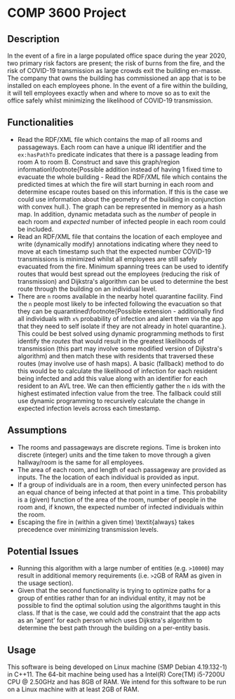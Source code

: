 # COMP 3600 Project

## Description
In the event of a fire in a large populated office space during the year 2020, two primary risk factors are present; the risk of burns from the fire, and the risk of COVID-19 transmission as large crowds exit the building en-masse. The company that owns the building has commissioned an app that is to be installed on each employees phone. In the event of a fire within the building, it will tell employees exactly when and where to move so as to exit the office safely whilst minimizing the likelihood of COVID-19 transmission.

## Functionalities
- Read the RDF/XML file which contains the map of all rooms and passageways. Each room can have a unique IRI identifier and the `ex:hasPathTo` predicate indicates that there is a passage leading from room A to room B. Construct and save this graph/region information\footnote{Possible addition instead of having 1 fixed time to evacuate the whole building - Read the RDF/XML file which contains the predicted times at which the fire will start burning in each room and determine escape routes based on this information. If this is the case we could use information about the geometry of the building in conjunction with convex hull.}. The graph can be represented in memory as a hash map. In addition, dynamic metadata such as the *number* of people in each room and *expected* number of infected people in each room could be included.
- Read an RDF/XML file that contains the location of each employee and write (dynamically modify) annotations indicating where they need to move at each timestamp such that the expected number COVID-19 transmissions is minimized whilst all employees are still safely evacuated from the fire. Minimum spanning trees can be used to identify routes that would best spread out the employees (reducing the risk of transmission) and Dijkstra's algorithm can be used to determine the best route through the building on an individual level.
- There are `n` rooms available in the nearby hotel quarantine facility. Find the `n` people most likely to be infected following the evacuation so that they can be quarantined\footnote{Possible extension - additionally find all individuals with `x%` probability of infection and alert them via the app that they need to self isolate if they are not already in hotel quarantine.}. This could be best solved using dynamic programming methods to first identify the *routes* that would result in the greatest likelihoods of transmission (this part may involve some modified version of Dijkstra's algorithm) and then match these with residents that traversed these routes (may involve use of hash maps). A basic (fallback) method to do this would be to calculate the likelihood of infection for each resident being infected and add this value along with an identifier for each resident to an AVL tree. We can then efficiently gather the `n` ids with the highest estimated infection value from the tree. The fallback could still use dynamic programming to recursively calculate the change in expected infection levels across each timestamp.

## Assumptions
- The rooms and passageways are discrete regions. Time is broken into discrete (integer) units and the time taken to move through a given hallway/room is the same for all employees.
- The area of each room, and length of each passageway are provided as inputs. The the location of each individual is provided as input.
- If a group of individuals are in a room, then every uninfected person has an equal chance of being infected at that point in a time. This probability is a (given) function of the area of the room, number of people in the room and, if known, the expected number of infected individuals within the room.
- Escaping the fire in (within a given time) \textit{always} takes precedence over minimizing transmission levels.

## Potential Issues
- Running this algorithm with a large number of entities (e.g. `>10000`) may result in additional memory requirements (i.e. `>2`GB of RAM as given in the usage section).
- Given that the second functionality is trying to optimize paths for a group of entities rather than for an individual entity, it may not be possible to find the optimal solution using the algorithms taught in this class. If that is the case, we could add the constraint that the app acts as an 'agent' for each person which uses Dijkstra's algorithm to determine the best path through the building on a per-entity basis.

## Usage
This software is being developed on Linux machine (SMP Debian 4.19.132-1) in C++11. The 64-bit machine being used has a Intel(R) Core(TM) i5-7200U CPU @ 2.50GHz and has 8GB of RAM. We intend for this software to be run on a Linux machine with at least 2GB of RAM.
